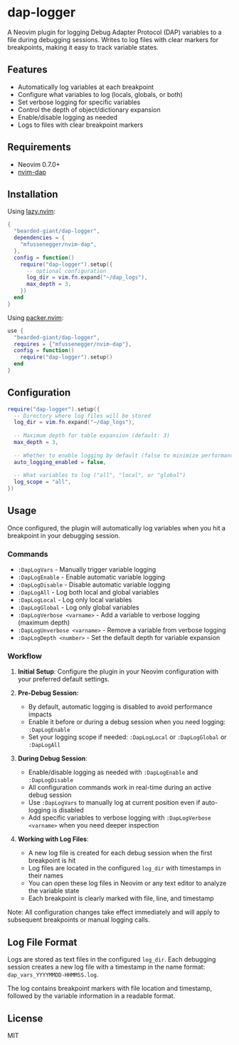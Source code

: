 # dap-logger

A Neovim plugin for logging Debug Adapter Protocol (DAP) variables to a file during debugging sessions.
Writes to log files with clear markers for breakpoints, making it easy to track variable states.

## Features

- Automatically log variables at each breakpoint
- Configure what variables to log (locals, globals, or both)
- Set verbose logging for specific variables
- Control the depth of object/dictionary expansion
- Enable/disable logging as needed
- Logs to files with clear breakpoint markers

## Requirements

- Neovim 0.7.0+
- [nvim-dap](https://github.com/mfussenegger/nvim-dap)

## Installation

Using [lazy.nvim](https://github.com/folke/lazy.nvim):

```lua
{
  "bearded-giant/dap-logger",
  dependencies = {
    "mfussenegger/nvim-dap",
  },
  config = function()
    require("dap-logger").setup({
      -- optional configuration
      log_dir = vim.fn.expand("~/dap_logs"),
      max_depth = 3,
    })
  end
}
```

Using [packer.nvim](https://github.com/wbthomason/packer.nvim):

```lua
use {
  "bearded-giant/dap-logger",
  requires = {"mfussenegger/nvim-dap"},
  config = function()
    require("dap-logger").setup()
  end
}
```

## Configuration

```lua
require("dap-logger").setup({
  -- Directory where log files will be stored
  log_dir = vim.fn.expand("~/dap_logs"),
  
  -- Maximum depth for table expansion (default: 3)
  max_depth = 3,
  
  -- Whether to enable logging by default (false to minimize performance impact)
  auto_logging_enabled = false,
  
  -- What variables to log ("all", "local", or "global")
  log_scope = "all",
})
```

## Usage

Once configured, the plugin will automatically log variables when you hit a breakpoint in your debugging session.

### Commands

- `:DapLogVars` - Manually trigger variable logging
- `:DapLogEnable` - Enable automatic variable logging
- `:DapLogDisable` - Disable automatic variable logging
- `:DapLogAll` - Log both local and global variables
- `:DapLogLocal` - Log only local variables
- `:DapLogGlobal` - Log only global variables
- `:DapLogVerbose <varname>` - Add a variable to verbose logging (maximum depth)
- `:DapLogUnverbose <varname>` - Remove a variable from verbose logging
- `:DapLogDepth <number>` - Set the default depth for variable expansion

### Workflow

1. **Initial Setup**: Configure the plugin in your Neovim configuration with your preferred default settings.

2. **Pre-Debug Session**:
   - By default, automatic logging is disabled to avoid performance impacts
   - Enable it before or during a debug session when you need logging: `:DapLogEnable`
   - Set your logging scope if needed: `:DapLogLocal` or `:DapLogGlobal` or `:DapLogAll`

3. **During Debug Session**:
   - Enable/disable logging as needed with `:DapLogEnable` and `:DapLogDisable`
   - All configuration commands work in real-time during an active debug session
   - Use `:DapLogVars` to manually log at current position even if auto-logging is disabled
   - Add specific variables to verbose logging with `:DapLogVerbose <varname>` when you need deeper inspection

4. **Working with Log Files**:
   - A new log file is created for each debug session when the first breakpoint is hit
   - Log files are located in the configured `log_dir` with timestamps in their names
   - You can open these log files in Neovim or any text editor to analyze the variable state
   - Each breakpoint is clearly marked with file, line, and timestamp

Note: All configuration changes take effect immediately and will apply to subsequent breakpoints or manual logging calls.

## Log File Format

Logs are stored as text files in the configured `log_dir`. Each debugging session creates a new log file with a timestamp in the name format: `dap_vars_YYYYMMDD-HHMMSS.log`.

The log contains breakpoint markers with file location and timestamp, followed by the variable information in a readable format.

## License

MIT